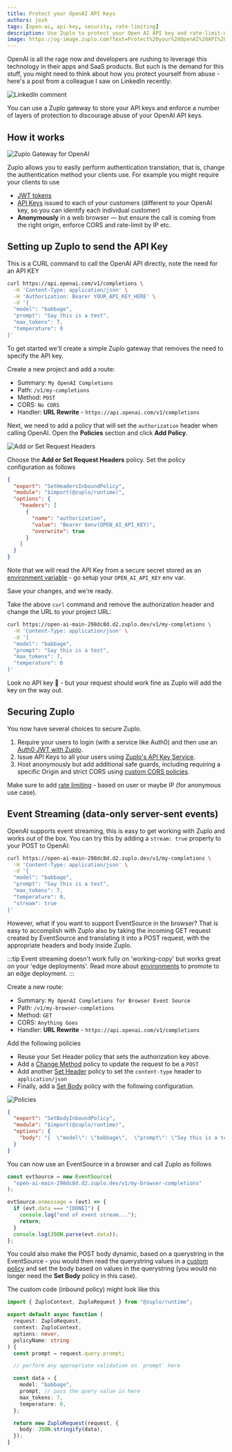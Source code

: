 ```yaml
---
title: Protect your OpenAI API Keys
authors: josh
tags: [open-ai, api-key, security, rate-limiting]
description: Use Zuplo to protect your Open AI API key and rate-limit-usage
image: https://og-image.zuplo.com?text=Protect%20your%20OpenAI%20API%20Keys
---
```


OpenAI is all the rage now and developers are rushing to leverage this technology in their apps and SaaS products. But such is the demand for this stuff, you might need to think about how you protect yourself from abuse - here's a post from a colleague I saw on LinkedIn recently:

![LinkedIn comment](https://cdn.zuplo.com/assets/2394894b-3ee3-444e-978e-03e5d5b917ce.png)

You can use a Zuplo gateway to store your API keys and enforce a number of layers of protection to discourage abuse of your OpenAI API keys.

## How it works

![Zuplo Gateway for OpenAI](https://cdn.zuplo.com/assets/4a286924-393f-4e38-bb78-e4c3d0d42f4d.png)

Zuplo allows you to easily perform authentication translation, that is, change the authentication method your clients use. For example you might require your clients to use

- [JWT tokens](/docs/policies/open-id-jwt-auth-inbound)
- [API Keys](/docs/policies/api-key-inbound) issued to each of _your_ customers (different to your OpenAI key, so you can identify each individual customer)
- **Anonymously** in a web browser — but ensure the call is coming from the right origin, enforce CORS and rate-limit by IP etc.

## Setting up Zuplo to send the API Key

This is a CURL command to call the OpenAI API directly, note the need for an API KEY

```bash
curl https://api.openai.com/v1/completions \
  -H 'Content-Type: application/json' \
  -H 'Authorization: Bearer YOUR_API_KEY_HERE' \
  -d '{
  "model": "babbage",
  "prompt": "Say this is a test",
  "max_tokens": 7,
  "temperature": 0
}'
```

To get started we'll create a simple Zuplo gateway that removes the need to specify the API key.

Create a new project and add a route:

- Summary: `My OpenAI Completions`
- Path: `/v1/my-completions`
- Method: `POST`
- CORS: `No CORS`
- Handler: **URL Rewrite** - `https://api.openai.com/v1/completions`

Next, we need to add a policy that will set the `authorization` header when calling OpenAI. Open the **Policies** section and click **Add Policy**.

![Add or Set Request Headers](https://cdn.zuplo.com/assets/8ab3d754-b3b1-45ec-9c7b-f932b8c08bd7.png)

Choose the **Add or Set Request Headers** policy. Set the policy configuration as follows

```json
{
  "export": "SetHeadersInboundPolicy",
  "module": "$import(@zuplo/runtime)",
  "options": {
    "headers": [
      {
        "name": "authorization",
        "value": "Bearer $env(OPEN_AI_API_KEY)",
        "overwrite": true
      }
    ]
  }
}
```

Note that we will read the API Key from a secure secret stored as an [environment variable](/docs/articles/environment-variables) - go setup your `OPEN_AI_API_KEY` env var.

Save your changes, and we're ready.

Take the above `curl` command and remove the authorization header and change the URL to your project URL:

```bash
curl https://open-ai-main-298dc8d.d2.zuplo.dev/v1/my-completions \
  -H 'Content-Type: application/json' \
  -d '{
  "model": "babbage",
  "prompt": "Say this is a test",
  "max_tokens": 7,
  "temperature": 0
}'
```

Look no API key 👏 - but your request should work fine as Zuplo will add the key on the way out.

## Securing Zuplo

You now have several choices to secure Zuplo.

1. Require your users to login (with a service like Auth0) and then use an [Auth0 JWT with Zuplo](/docs/policies/auth0-jwt-auth-inbound).
2. Issue API Keys to all your users using [Zuplo's API Key Service](/docs/policies/api-key-inbound).
3. Host anonymously but add additional safe guards, including requiring a specific Origin and strict CORS using [custom CORS policies](/docs/articles/custom-cors-policy).

Make sure to add [rate limiting](/docs/articles/step-3-add-rate-limiting) - based on user or maybe IP (for anonymous use case).

## Event Streaming (data-only server-sent events)

OpenAI supports event streaming, this is easy to get working with Zuplo and works out of the box. You can try this by adding a `stream: true` property to your POST to OpenAI:

```bash
curl https://open-ai-main-298dc8d.d2.zuplo.dev/v1/my-completions \
  -H 'Content-Type: application/json' \
  -d '{
  "model": "babbage",
  "prompt": "Say this is a test",
  "max_tokens": 7,
  "temperature": 0,
  "stream": true
}'
```

However, what if you want to support EventSource in the browser? That is easy to accomplish with Zuplo also by taking the incoming GET request created by EventSource and translating it into a POST request, with the appropriate headers and body inside Zuplo.

:::tip
Event streaming doesn't work fully on 'working-copy' but works great on your
'edge deployments'. Read more about [environments](https://zuplo.com/docs/articles/environments) to promote to an edge deployment.
:::

Create a new route:

- Summary: `My OpenAI Completions for Browser Event Source`
- Path: `/v1/my-browser-completions`
- Method: `GET`
- CORS: `Anything Goes`
- Handler: **URL Rewrite** - `https://api.openai.com/v1/completions`

Add the following policies

- Reuse your Set Header policy that sets the authorization key above.
- Add a [Change Method](/docs/policies/change-method-inbound) policy to update the request to be a `POST`
- Add another [Set Header](/docs/policies/set-headers-inbound) policy to set the `content-type` header to `application/json`
- Finally, add a [Set Body](/docs/policies/set-body-inbound) policy with the following configuration.

![Policies](https://cdn.zuplo.com/assets/88a26721-d314-4df6-acbe-dc04be865bb5.png)

```json
{
  "export": "SetBodyInboundPolicy",
  "module": "$import(@zuplo/runtime)",
  "options": {
    "body": "{  \"model\": \"babbage\",  \"prompt\": \"Say this is a test\", \"max_tokens\": 7, \"temperature\": 0, \"stream\": true }"
  }
}
```

You can now use an EventSource in a browser and call Zuplo as follows

```js
const evtSource = new EventSource(
  "open-ai-main-298dc8d.d2.zuplo.dev/v1/my-browser-completions"
);

evtSource.onmessage = (evt) => {
  if (evt.data === "[DONE]") {
    console.log("end of event stream...");
    return;
  }
  console.log(JSON.parse(evt.data));
};
```

You could also make the POST body dynamic, based on a querystring in the EventSource - you would then read the querystring values in a [custom policy](/docs/policies/custom-code-inbound) and set the body based on values in the querystring (you would no longer need the **Set Body** policy in this case).

The custom code (inbound policy) might look like this

```ts
import { ZuploContext, ZuploRequest } from "@zuplo/runtime";

export default async function (
  request: ZuploRequest,
  context: ZuploContext,
  options: never,
  policyName: string
) {
  const prompt = request.query.prompt;

  // perform any appropriate validation on `prompt` here

  const data = {
    model: "babbage",
    prompt, // pass the query value in here
    max_tokens: 7,
    temperature: 0,
  };

  return new ZuploRequest(request, {
    body: JSON.stringify(data),
  });
}
```
